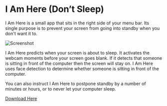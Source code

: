 # I Am Here (Don’t Sleep)

I Am Here is a small app that sits in the right side of your menu bar. Its single purpose is to prevent your screen from going into standby when you don't want it to.

![Screenshot](https://jdevuyst.appspot.com/apps/2014/iamhere/screenshot.jpg)

I Am Here predicts when your screen is about to sleep. It activates the webcam moments before your screen goes blank. If it detects that someone is sitting in front of the computer then the screen will stay on. I Am Here uses face detection to determine whether someone is sitting in front of the computer.

You can also instruct I Am Here to postpone standby by a number of minutes or hours, or to never let your computer sleep.

[Download Here](https://jdevuyst.appspot.com/apps/2014/iamhere/iamhere.dmg)
